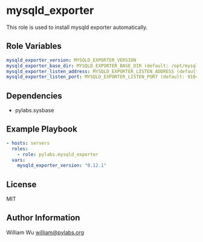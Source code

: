 mysqld_exporter
===============

This role is used to install mysqld exporter automatically.

Role Variables
--------------

```yaml
mysqld_exporter_version: MYSQLD_EXPORTER_VERSION
mysqld_exporter_base_dir: MYSQLD_EXPORTER_BASE_DIR (default: /opt/mysqld_exporter)
mysqld_exporter_listen_address: MYSQLD_EXPORTER_LISTEN_ADDRESS (default: 0.0.0.0)
mysqld_exporter_listen_port: MYSQLD_EXPORTER_LISTEN_PORT (default: 9104)
```

Dependencies
------------

- pylabs.sysbase

Example Playbook
----------------

```yaml
- hosts: servers
  roles:
    - role: pylabs.mysqld_exporter
  vars:
    mysqld_exporter_version: "0.12.1"
```

License
-------

MIT

Author Information
------------------

William Wu <william@pylabs.org>

